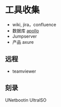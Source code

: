 # 工具收集

* wiki, jira，confluence
* 数据库 [apollo](https://github.com/ctripcorp/apollo)
* Jumpserver
* 产品          axure

## 远程

* teamviewer

## 刻录

UNetbootin
UltralSO
